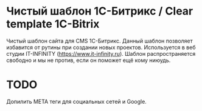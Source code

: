 # Чистый шаблон 1С-Битрикс / Clear template 1C-Bitrix

Чистый шаблон сайта для CMS 1С-Битрикс. Данный шаблон позволяет избавится от рутины при создании новых проектов.
Используется в веб студии IT-INFINITY (https://www.it-infinity.ru).
Шаблон распространяется свободно и мы не против, если он поможет ещё кому ниюудь.


# TODO
Допилить META теги для социальных сетей и Google.